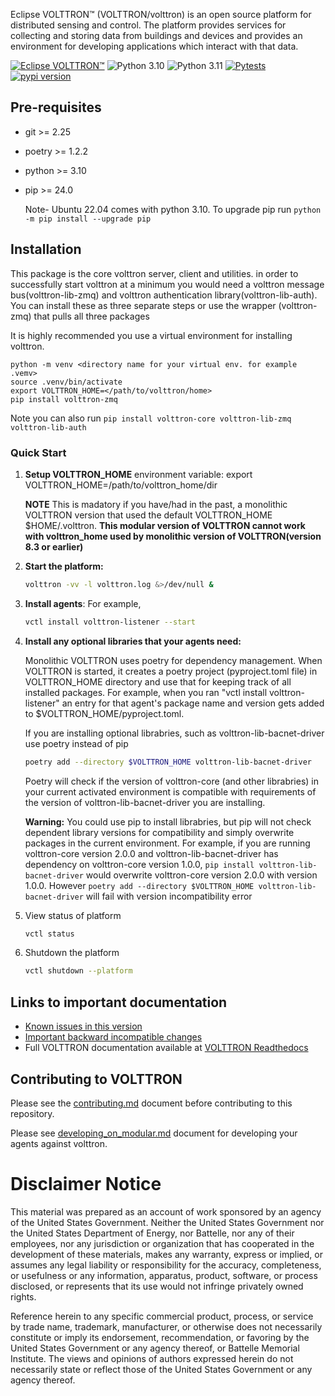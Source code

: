Eclipse VOLTTRON™ (VOLTTRON/volttron) is an open source platform for distributed sensing and control. The platform provides services for collecting and storing data from buildings and devices and provides an environment for developing applications which interact with that data.

[![Eclipse VOLTTRON™](https://img.shields.io/badge/Eclips%20VOLTTRON--red.svg)](https://volttron.readthedocs.io/en/latest/)
![Python 3.10](https://img.shields.io/badge/python-3.10-blue.svg)
![Python 3.11](https://img.shields.io/badge/python-3.11-blue.svg)
[![Pytests](https://github.com/eclipse-volttron/volttron-core/actions/workflows/run-tests.yml/badge.svg)](https://github.com/eclipse-volttron/volttron-core/actions/workflows/run-tests.yml)
[![pypi version](https://img.shields.io/pypi/v/volttron.svg)](https://pypi.org/project/volttron/)
## Pre-requisites

- git >= 2.25

- poetry >= 1.2.2

- python >= 3.10

- pip >= 24.0

  Note- Ubuntu 22.04 comes with python 3.10. To upgrade pip run ```python -m pip install --upgrade pip```
 
## Installation
This package is the core volttron server, client and utilities. in order to successfully start volttron at a minimum you would need a volttron message bus(volttron-lib-zmq) and volttron authentication library(volttron-lib-auth). You can install these as three separate steps or use the wrapper (volttron-zmq) that pulls all three packages

It is highly recommended you use a virtual environment for installing volttron.

```shell
python -m venv <directory name for your virtual env. for example .vemv>
source .venv/bin/activate
export VOLTTRON_HOME=</path/to/volttron/home>
pip install volttron-zmq
```

Note you can also run ```pip install volttron-core volttron-lib-zmq volttron-lib-auth```

### Quick Start

 1. **Setup VOLTTRON_HOME** environment variable: export VOLTTRON_HOME=/path/to/volttron_home/dir 
 
    **NOTE** This is madatory if you have/had in the past, a monolithic    VOLTTRON version that used the default VOLTTRON_HOME $HOME/.volttron. **This modular version of VOLTTRON cannot work with volttron_home used by monolithic version of VOLTTRON(version 8.3 or earlier)**
 
 2. **Start the platform:**
    
    ```bash
    volttron -vv -l volttron.log &>/dev/null &
    ```

 4. **Install agents**: 
    For example, 
    ```bash
    vctl install volttron-listener --start
    ```

 5. **Install any optional libraries that your agents need:**
    
    Monolithic VOLTTRON uses poetry for dependency management. When VOLTTRON is started, it creates a poetry project (pyproject.toml file) in VOLTTRON_HOME directory and use that for keeping track of all installed packages. For example, when you ran "vctl install volttron-listener" an entry for that agent's package name and version gets added to $VOLTTRON_HOME/pyproject.toml.

    If you are installing optional librabries, such as volttron-lib-bacnet-driver use poetry instead of pip
    ```bash
    poetry add --directory $VOLTTRON_HOME volttron-lib-bacnet-driver
    ```

    Poetry will check if the version of volttron-core (and other librabries) in your current activated environment is compatible with requirements of the version of volttron-lib-bacnet-driver you are installing.

    **Warning:** You could use pip to install librabries, but pip will not check dependent library versions for compatibility and simply overwrite packages in the current environment. For example, if you are running volttron-core version 2.0.0 and volttron-lib-bacnet-driver has dependency on volttron-core version 1.0.0, ```pip install volttron-lib-bacnet-driver``` would overwrite volttron-core version 2.0.0 with version 1.0.0. However ```poetry add --directory $VOLTTRON_HOME volttron-lib-bacnet-driver``` will fail with version incompatibility error
    
 4. View status of platform
    ```bash
    vctl status
    ```

 5. Shutdown the platform
    ```bash
    vctl shutdown --platform
    ```

## Links to important documentation
 - [Known issues in this version](https://github.com/eclipse-volttron/volttron-core/labels/2.0.0rc0) 
 - [Important backward incompatible changes](backward_incompatible_features.md)
 - Full VOLTTRON documentation available at [VOLTTRON Readthedocs](https://volttron.readthedocs.io)

## Contributing to VOLTTRON

Please see the [contributing.md](CONTRIBUTING.md) document before contributing to this repository.

Please see [developing_on_modular.md](DEVELOPING_ON_MODULAR.md) document for developing your agents against volttron.

# Disclaimer Notice

This material was prepared as an account of work sponsored by an agency of the
United States Government.  Neither the United States Government nor the United
States Department of Energy, nor Battelle, nor any of their employees, nor any
jurisdiction or organization that has cooperated in the development of these
materials, makes any warranty, express or implied, or assumes any legal
liability or responsibility for the accuracy, completeness, or usefulness or any
information, apparatus, product, software, or process disclosed, or represents
that its use would not infringe privately owned rights.

Reference herein to any specific commercial product, process, or service by
trade name, trademark, manufacturer, or otherwise does not necessarily
constitute or imply its endorsement, recommendation, or favoring by the United
States Government or any agency thereof, or Battelle Memorial Institute. The
views and opinions of authors expressed herein do not necessarily state or
reflect those of the United States Government or any agency thereof.
